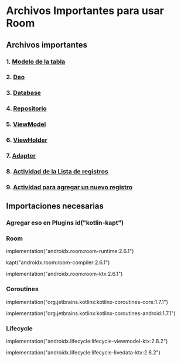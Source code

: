# Archivos Importantes para usar Room

## Archivos importantes

### 1. [Modelo de la tabla](https://github.com/JeancaDeve/RegisterNotes/blob/master/app/src/main/java/com/codycod/notecod/data/models/MdNote.kt)

### 2. [Dao](https://github.com/JeancaDeve/RegisterNotes/blob/master/app/src/main/java/com/codycod/notecod/data/dao/NotaDao.kt)

### 3. [Database](https://github.com/JeancaDeve/RegisterNotes/blob/master/app/src/main/java/com/codycod/notecod/data/database/AppDatabase.kt)

### 4. [Repositorio](https://github.com/JeancaDeve/RegisterNotes/blob/master/app/src/main/java/com/codycod/notecod/data/repositories/NoteRepository.kt)

### 5. [ViewModel](https://github.com/JeancaDeve/RegisterNotes/blob/master/app/src/main/java/com/codycod/notecod/data/viewmodels/NotaViewModel.kt)

### 6. [ViewHolder](https://github.com/JeancaDeve/RegisterNotes/blob/master/app/src/main/java/com/codycod/notecod/ui/viewholders/NotesListViewHolder.kt)

### 7. [Adapter](https://github.com/JeancaDeve/RegisterNotes/blob/master/app/src/main/java/com/codycod/notecod/ui/adapters/NotesListAdapter.kt)

### 8. [Actividad de la Lista de registros](https://github.com/JeancaDeve/RegisterNotes/blob/master/app/src/main/java/com/codycod/notecod/ui/activities/NotesListActivity.kt)

### 9. [Actividad para agregar un nuevo registro](https://github.com/JeancaDeve/RegisterNotes/blob/master/app/src/main/java/com/codycod/notecod/ui/activities/AddNoteActivity.kt)

## Importaciones necesarias

### Agregar eso en Plugins id("kotlin-kapt")

### Room

implementation("androidx.room:room-runtime:2.6.1")

kapt("androidx.room:room-compiler:2.6.1")

implementation("androidx.room:room-ktx:2.6.1")

### Coroutines
    
implementation("org.jetbrains.kotlinx:kotlinx-coroutines-core:1.7.1")

implementation("org.jetbrains.kotlinx:kotlinx-coroutines-android:1.7.1")

### Lifecycle

implementation("androidx.lifecycle:lifecycle-viewmodel-ktx:2.8.2")

implementation("androidx.lifecycle:lifecycle-livedata-ktx:2.8.2")


